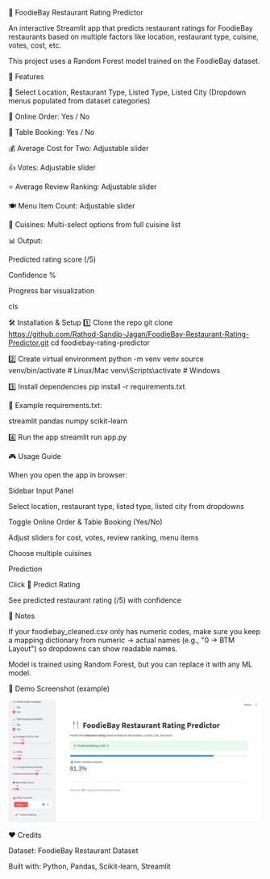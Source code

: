 🍴 FoodieBay Restaurant Rating Predictor

An interactive Streamlit app that predicts restaurant ratings for FoodieBay restaurants based on multiple factors like location, restaurant type, cuisine, votes, cost, etc.

This project uses a Random Forest model trained on the FoodieBay dataset.

🚀 Features

📍 Select Location, Restaurant Type, Listed Type, Listed City
(Dropdown menus populated from dataset categories)

🛒 Online Order: Yes / No

📖 Table Booking: Yes / No

💰 Average Cost for Two: Adjustable slider

👍 Votes: Adjustable slider

⭐ Average Review Ranking: Adjustable slider

🍽 Menu Item Count: Adjustable slider

🍜 Cuisines: Multi-select options from full cuisine list

📊 Output:

Predicted rating score (/5)

Confidence %

Progress bar visualization

cls

🛠 Installation & Setup
1️⃣ Clone the repo
git clone https://github.com/Rathod-Sandip-Jagan/FoodieBay-Restaurant-Rating-Predictor.git
cd foodiebay-rating-predictor

2️⃣ Create virtual environment
python -m venv venv
source venv/bin/activate    # Linux/Mac
venv\Scripts\activate       # Windows

3️⃣ Install dependencies
pip install -r requirements.txt


📌 Example requirements.txt:

streamlit
pandas
numpy
scikit-learn

4️⃣ Run the app
streamlit run app.py

🎮 Usage Guide

When you open the app in browser:

Sidebar Input Panel

Select location, restaurant type, listed type, listed city from dropdowns

Toggle Online Order & Table Booking (Yes/No)

Adjust sliders for cost, votes, review ranking, menu items

Choose multiple cuisines

Prediction

Click 🚀 Predict Rating

See predicted restaurant rating (/5) with confidence

🔗 Notes

If your foodiebay_cleaned.csv only has numeric codes, make sure you keep a mapping dictionary from numeric → actual names (e.g., "0 → BTM Layout") so dropdowns can show readable names.

Model is trained using Random Forest, but you can replace it with any ML model.

📸 Demo Screenshot (example)

![alt text](image.png)

❤️ Credits

Dataset: FoodieBay Restaurant Dataset

Built with: Python, Pandas, Scikit-learn, Streamlit